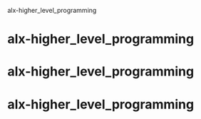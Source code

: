 alx-higher_level_programming
# alx-higher_level_programming
# alx-higher_level_programming
# alx-higher_level_programming
